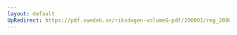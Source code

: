 ```yaml
---
layout: default
UpRedirect: https://pdf.swedeb.se/riksdagen-volumeG-pdf/200001/reg_200001/reg_200001_0160.pdf
---
```

